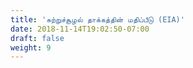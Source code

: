 ```yaml
---
title: 'சுற்றுச்சூழல் தாக்கத்தின் மதிப்பீடு (EIA)'
date: 2018-11-14T19:02:50-07:00
draft: false
weight: 9
---
```

